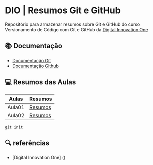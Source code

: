 
# DIO | Resumos Git e GitHub

Repositório para armazenar resumos sobre Git e GitHub
do curso Versionamento de Código com Git e GitHub da
[Digital Innovation One](https://web.dio.me/track/a088cda7-a37f-451a-b392-46fa7e6ddc55)

## 📚 Documentação
- [Documentação Git](https://git-scm.com/doc)
- [Documentação Github](https://docs.github.com/)

## 💻 Resumos das Aulas

| Aulas | Resumos |
| ----- | ------- |
| Aula01 | [Resumos ](https://web.dio.me/course/versionamento-de-codigo-com-git-e-github/learning/599dd3dd-d189-474f-a55c-22f37b4472da?back=/track/microsoft-azure-ai-fundamentals&tab=path&moduleId=undefined) |
Aula02 | [Resumos](https://web.dio.me/course/versionamento-de-codigo-com-git-e-github/learning/dd17c56e-2327-493c-942a-358a49a26549?back=/track/microsoft-azure-ai-fundamentals&tab=path&moduleId=undefined) |
```
git init
```
## 🔍 referências 
- [Digital Innovation One] ()
